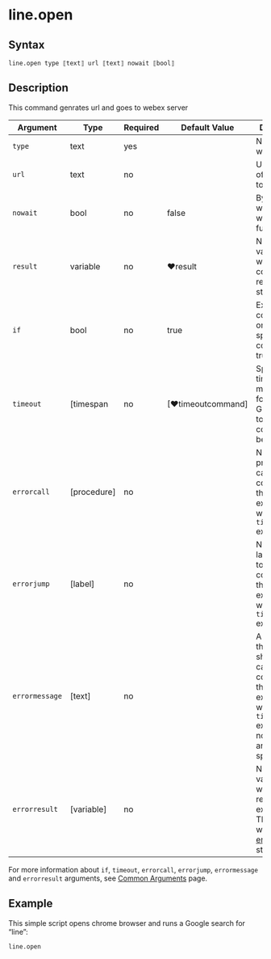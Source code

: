 # line.open

## Syntax

```G1ANT
line.open type ⟦text⟧ url ⟦text⟧ nowait ⟦bool⟧
```

## Description


This command genrates url and goes to webex server

| Argument        | Type | Required | Default Value | Description |
| --------        | ---- | -------- | ------------- | ----------- |
|`type`	          |text	|yes	    |	            | Name of a web browser|
|`url`	          |text	|no	        |	            |URL address of a webpage to be loaded|
|`nowait`	      |bool	|no	        |false	        |By default, waits until the webpage fully loads|
|`result`	      |variable|	no  |♥result        |	Name of a variable where the command's result will be stored|
|`if`             |bool|	no	    |true	        |Executes the command only if a specified condition is true|
| `timeout`       | [timespan  | no                 | [♥timeoutcommand]| Specifies time in milliseconds for G1ANT.Robot to wait for the command to be executed |
| `errorcall`     | [procedure]| no       |         | Name of a procedure to call when the command throws an exception or when a given `timeout` expires |
| `errorjump`     | [label]    | no       |         | Name of the label to jump to when the command throws an exception or when a given `timeout` expires |
| `errormessage`  | [text]     | no       |         | A message that will be shown in case the command throws an exception or when a given `timeout` expires, and no `errorjump` argument is specified |
| `errorresult`   | [variable] | no       |         | Name of a variable that will store the returned exception. The variable will be of [error](https://manual.g1ant.com/link/G1ANT.Language/G1ANT.Language/Structures/ErrorStructure.md) structure|

For more information about `if`, `timeout`, `errorcall`, `errorjump`, `errormessage` and `errorresult` arguments, see [Common Arguments](https://manual.g1ant.com/link/G1ANT.Manual/appendices/common-arguments.md) page.


## Example

This simple script opens chrome browser and runs a Google search for “line”:

```G1ANT
line.open
```

